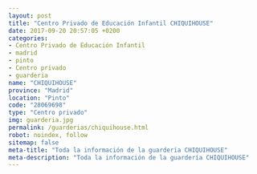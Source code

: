 ```yaml
---
layout: post
title: "Centro Privado de Educación Infantil CHIQUIHOUSE"
date: 2017-09-20 20:57:05 +0200
categories:
- Centro Privado de Educación Infantil
- madrid
- pinto
- Centro privado
- guarderia
name: "CHIQUIHOUSE"
province: "Madrid"
location: "Pinto"
code: "28069698"
type: "Centro privado"
img: guarderia.jpg
permalink: /guarderias/chiquihouse.html
robot: noindex, follow
sitemap: false
meta-title: "Toda la información de la guardería CHIQUIHOUSE"
meta-description: "Toda la información de la guardería CHIQUIHOUSE"
---
```

